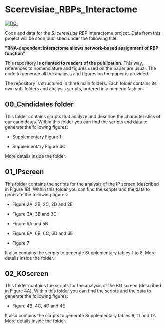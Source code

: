 # Scerevisiae_RBPs_Interactome

[![DOI](https://zenodo.org/badge/502065589.svg)](https://zenodo.org/badge/latestdoi/502065589)

Code and data for the *S. cerevisiae* RBP interactome project. Data from this project will be soon published under the following title:

**"RNA-dependent interactome allows network-based assignment of RBP function"**
  
This repository **is oriented to readers of the publication**. This way, references to nomenclature and figures used on the paper are usual. The code to generate all the analysis and figures on the paper is provided. 

The repository is structured in three main folders. Each folder contains its own sub-folders and analysis scripts, ordered in a numeric fashion.

## 00_Candidates folder

This folder contains scripts that analyze and describe the characteristics of our candidates. Within this folder you can find the scripts and data to generate the following figures:

- Supplementary Figure 1

- Supplementary Figure 4C

More details inside the folder.

## 01_IPscreen

This folder contains the scripts for the analysis of the IP screen (described in Figure 1B). Within this folder you can find the scripts and the data to generate the following figures:

- Figure 2A, 2B, 2C, 2D and 2E

- Figure 3A, 3B and 3C

- Figure 5A and 5B

- Figure 6A, 6B, 6C, 6D and 6E

- Figure 7

It also contains the scripts to generate Supplementary tables 1 to 8. More details inside the folder.

## 02_KOscreen

This folder contains the scripts for the analysis of the KO screen (described in Figure 4A). Within this folder you can find the scripts and the data to generate the following figures:

- Figure 4B, 4C, 4D and 4E

It also contains the scripts to generate Supplementary tables 9, 11 and 12. More details inside the folder.
